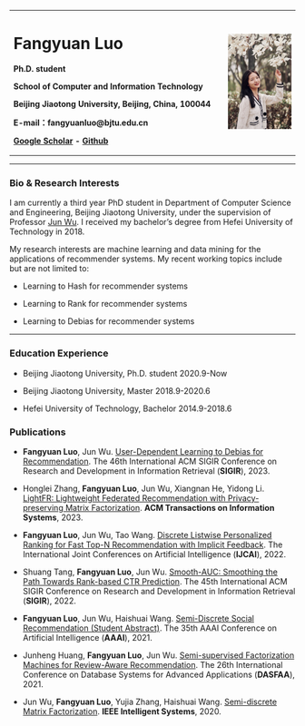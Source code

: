 <div>
<table border="0">
  <tr>
    <td width="75%">
      <h1>Fangyuan Luo</h1>
      <p><b>Ph.D. student</b></p>
      <p><b>School of Computer and Information Technology</b></p>
      <p><b>Beijing Jiaotong University, Beijing, China, 100044</b></p>
      <p><b>E-mail：fangyuanluo@bjtu.edu.cn</b></p>
      <p><b><a href="https://scholar.google.com/citations?user=lnZS6IEAAAAJ&hl=en">Google Scholar</a> - <a href="https://github.com/LFY123456">Github</a></b></p>
    </td>
    <td width="25%">
      <img src="/FangyuanLuo.jpg" width="100%">
    </td>
  </tr>
</table>
</div>

---

### Bio & Research Interests
I am currently a third year PhD student in Department of Computer Science and Engineering, Beijing Jiaotong University, under the supervision of Professor [Jun Wu](http://faculty.bjtu.edu.cn/8620/). I received my bachelor’s degree from Hefei University of Technology in 2018.

My research interests are machine learning and data mining for the applications of recommender systems. My recent working topics include but are not limited to:

- Learning to Hash for recommender systems

- Learning to Rank for recommender systems

- Learning to Debias for recommender systems

---

### Education Experience

- Beijing Jiaotong University, Ph.D. student	2020.9-Now

- Beijing Jiaotong University, Master	2018.9-2020.6
  
- Hefei University of Technology, Bachelor	2014.9-2018.6


### Publications

- **Fangyuan Luo**, Jun Wu. <u>User-Dependent Learning to Debias for Recommendation</u>. The 46th International ACM SIGIR Conference on Research and Development in Information Retrieval (**SIGIR**), 2023.

- Honglei Zhang, **Fangyuan Luo**, Jun Wu, Xiangnan He, Yidong Li. <u>LightFR: Lightweight Federated Recommendation with Privacy-preserving Matrix Factorization</u>. **ACM Transactions on Information Systems**, 2023.

- **Fangyuan Luo**, Jun Wu, Tao Wang. <u>Discrete Listwise Personalized Ranking for Fast Top-N Recommendation with Implicit Feedback</u>. The International Joint Conferences on Artificial Intelligence (**IJCAI**), 2022.

- Shuang Tang, **Fangyuan Luo**, Jun Wu. <u>Smooth-AUC: Smoothing the Path Towards Rank-based CTR Prediction</u>. The 45th International ACM SIGIR Conference on Research and Development in Information Retrieval (**SIGIR**), 2022.

- **Fangyuan Luo**, Jun Wu, Haishuai Wang. <u>Semi-Discrete Social Recommendation (Student Abstract)</u>. The 35th AAAI Conference on Artificial Intelligence (**AAAI**), 2021.

- Junheng Huang, **Fangyuan Luo**, Jun Wu. <u>Semi-supervised Factorization Machines for Review-Aware Recommendation</u>. The 26th International Conference on Database Systems for Advanced Applications (**DASFAA**), 2021.

- Jun Wu, **Fangyuan Luo**, Yujia Zhang, Haishuai Wang. <u>Semi-discrete Matrix Factorization</u>. **IEEE Intelligent Systems**, 2020.


